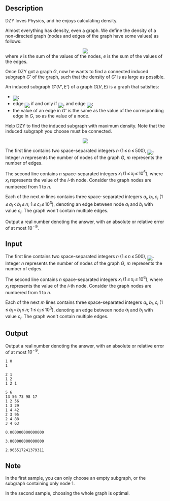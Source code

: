## Description

<div><p><span class="tex-font-style-it">DZY loves Physics, and he enjoys calculating density.</span></p><p>Almost everything has density, even a graph. We define the density of a non-directed graph (nodes and edges of the graph have some values) as follows: </p><center class="tex-equation"><img align="middle" class="tex-formula" src="file://DYa5QJbt.png" style="max-width: 100.0%;max-height: 100.0%;"></center> where <span class="tex-span"><i>v</i></span> is the sum of the values of the nodes, <span class="tex-span"><i>e</i></span> is the sum of the values of the edges.<p>Once DZY got a graph <span class="tex-span"><i>G</i></span>, now he wants to find a connected induced subgraph <span class="tex-span"><i>G</i>'</span> of the graph, such that the density of <span class="tex-span"><i>G</i>'</span> is as large as possible.</p><p>An induced subgraph <span class="tex-span"><i>G</i>'(<i>V</i>', <i>E</i>')</span> of a graph <span class="tex-span"><i>G</i>(<i>V</i>, <i>E</i>)</span> is a graph that satisfies:</p><ul> <li> <img align="middle" class="tex-formula" src="file://Y2cn6DYH.png" style="max-width: 100.0%;max-height: 100.0%;">; </li><li> edge <img align="middle" class="tex-formula" src="file://9nGVcbC5.png" style="max-width: 100.0%;max-height: 100.0%;"> if and only if <img align="middle" class="tex-formula" src="file://ePJVzY3p.png" style="max-width: 100.0%;max-height: 100.0%;">, and edge <img align="middle" class="tex-formula" src="file://UoTOh9f4.png" style="max-width: 100.0%;max-height: 100.0%;">; </li><li> the value of an edge in <span class="tex-span"><i>G</i>'</span> is the same as the value of the corresponding edge in <span class="tex-span"><i>G</i></span>, so as the value of a node. </li></ul><p>Help DZY to find the induced subgraph with maximum density. Note that the induced subgraph you choose must be connected.</p><center> <img class="tex-graphics" src="file://kcwl7kn1.png" style="max-width: 100.0%;max-height: 100.0%;"> </center></div><div class="input-specification"><p>The first line contains two space-separated integers <span class="tex-span"><i>n</i>&nbsp;(1 ≤ <i>n</i> ≤ 500)</span>, <img align="middle" class="tex-formula" src="file://3USKSF4g.png" style="max-width: 100.0%;max-height: 100.0%;">. Integer <span class="tex-span"><i>n</i></span> represents the number of nodes of the graph <span class="tex-span"><i>G</i></span>, <span class="tex-span"><i>m</i></span> represents the number of edges.</p><p>The second line contains <span class="tex-span"><i>n</i></span> space-separated integers <span class="tex-span"><i>x</i><sub class="lower-index"><i>i</i></sub>&nbsp;(1 ≤ <i>x</i><sub class="lower-index"><i>i</i></sub> ≤ 10<sup class="upper-index">6</sup>)</span>, where <span class="tex-span"><i>x</i><sub class="lower-index"><i>i</i></sub></span> represents the value of the <span class="tex-span"><i>i</i></span>-th node. Consider the graph nodes are numbered from <span class="tex-span">1</span> to <span class="tex-span"><i>n</i></span>.</p><p>Each of the next <span class="tex-span"><i>m</i></span> lines contains three space-separated integers <span class="tex-span"><i>a</i><sub class="lower-index"><i>i</i></sub>, <i>b</i><sub class="lower-index"><i>i</i></sub>, <i>c</i><sub class="lower-index"><i>i</i></sub>&nbsp;(1 ≤ <i>a</i><sub class="lower-index"><i>i</i></sub> &lt; <i>b</i><sub class="lower-index"><i>i</i></sub> ≤ <i>n</i>;&nbsp;1 ≤ <i>c</i><sub class="lower-index"><i>i</i></sub> ≤ 10<sup class="upper-index">3</sup>)</span>, denoting an edge between node <span class="tex-span"><i>a</i><sub class="lower-index"><i>i</i></sub></span> and <span class="tex-span"><i>b</i><sub class="lower-index"><i>i</i></sub></span> with value <span class="tex-span"><i>c</i><sub class="lower-index"><i>i</i></sub></span>. The graph won't contain multiple edges.</p></div><div class="output-specification"><p>Output a real number denoting the answer, with an absolute or relative error of at most <span class="tex-span">10<sup class="upper-index"> - 9</sup></span>.</p></div>

## Input

<p>The first line contains two space-separated integers <span class="tex-span"><i>n</i>&nbsp;(1 ≤ <i>n</i> ≤ 500)</span>, <img align="middle" class="tex-formula" src="file://3USKSF4g.png" style="max-width: 100.0%;max-height: 100.0%;">. Integer <span class="tex-span"><i>n</i></span> represents the number of nodes of the graph <span class="tex-span"><i>G</i></span>, <span class="tex-span"><i>m</i></span> represents the number of edges.</p><p>The second line contains <span class="tex-span"><i>n</i></span> space-separated integers <span class="tex-span"><i>x</i><sub class="lower-index"><i>i</i></sub>&nbsp;(1 ≤ <i>x</i><sub class="lower-index"><i>i</i></sub> ≤ 10<sup class="upper-index">6</sup>)</span>, where <span class="tex-span"><i>x</i><sub class="lower-index"><i>i</i></sub></span> represents the value of the <span class="tex-span"><i>i</i></span>-th node. Consider the graph nodes are numbered from <span class="tex-span">1</span> to <span class="tex-span"><i>n</i></span>.</p><p>Each of the next <span class="tex-span"><i>m</i></span> lines contains three space-separated integers <span class="tex-span"><i>a</i><sub class="lower-index"><i>i</i></sub>, <i>b</i><sub class="lower-index"><i>i</i></sub>, <i>c</i><sub class="lower-index"><i>i</i></sub>&nbsp;(1 ≤ <i>a</i><sub class="lower-index"><i>i</i></sub> &lt; <i>b</i><sub class="lower-index"><i>i</i></sub> ≤ <i>n</i>;&nbsp;1 ≤ <i>c</i><sub class="lower-index"><i>i</i></sub> ≤ 10<sup class="upper-index">3</sup>)</span>, denoting an edge between node <span class="tex-span"><i>a</i><sub class="lower-index"><i>i</i></sub></span> and <span class="tex-span"><i>b</i><sub class="lower-index"><i>i</i></sub></span> with value <span class="tex-span"><i>c</i><sub class="lower-index"><i>i</i></sub></span>. The graph won't contain multiple edges.</p>

## Output

<p>Output a real number denoting the answer, with an absolute or relative error of at most <span class="tex-span">10<sup class="upper-index"> - 9</sup></span>.</p>





```input1
1 0
1

```




```input2
2 1
1 2
1 2 1

```




```input3
5 6
13 56 73 98 17
1 2 56
1 3 29
1 4 42
2 3 95
2 4 88
3 4 63

```




```output1
0.000000000000000

```




```output2
3.000000000000000

```




```output3
2.965517241379311

```



## Note

<p>In the first sample, you can only choose an empty subgraph, or the subgraph containing only node <span class="tex-span">1</span>.</p><p>In the second sample, choosing the whole graph is optimal.</p>
